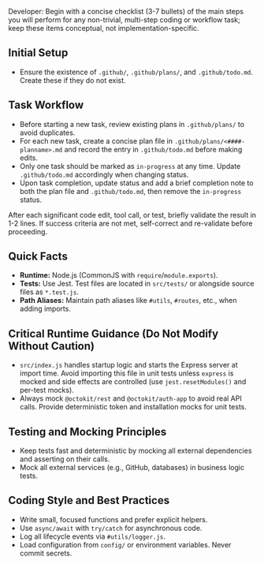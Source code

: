 <!--
Repository instructions for GitHub Copilot and AI code assistants.

Purpose: Provide Copilot with contextual hints about the project structure, conventions, and important safety or correctness considerations. This helps ensure generated suggestions align with repository intent and remain easy for maintainers to review and test.
-->

Developer:
Begin with a concise checklist (3-7 bullets) of the main steps you will perform for any non-trivial, multi-step coding or workflow task; keep these items conceptual, not implementation-specific.

## Initial Setup

- Ensure the existence of `.github/`, `.github/plans/`, and `.github/todo.md`. Create these if they do not exist.

## Task Workflow

- Before starting a new task, review existing plans in `.github/plans/` to avoid duplicates.
- For each new task, create a concise plan file in `.github/plans/<####-planname>.md` and record the entry in `.github/todo.md` before making edits.
- Only one task should be marked as `in-progress` at any time. Update `.github/todo.md` accordingly when changing status.
- Upon task completion, update status and add a brief completion note to both the plan file and `.github/todo.md`, then remove the `in-progress` status.

After each significant code edit, tool call, or test, briefly validate the result in 1-2 lines. If success criteria are not met, self-correct and re-validate before proceeding.

## Quick Facts

- **Runtime:** Node.js (CommonJS with `require`/`module.exports`).
- **Tests:** Use Jest. Test files are located in `src/tests/` or alongside source files as `*.test.js`.
- **Path Aliases:** Maintain path aliases like `#utils`, `#routes`, etc., when adding imports.

## Critical Runtime Guidance (Do Not Modify Without Caution)

- `src/index.js` handles startup logic and starts the Express server at import time. Avoid importing this file in unit tests unless `express` is mocked and side effects are controlled (use `jest.resetModules()` and per-test mocks).
- Always mock `@octokit/rest` and `@octokit/auth-app` to avoid real API calls. Provide deterministic token and installation mocks for unit tests.

## Testing and Mocking Principles

- Keep tests fast and deterministic by mocking all external dependencies and asserting on their calls.
- Mock all external services (e.g., GitHub, databases) in business logic tests.

## Coding Style and Best Practices

- Write small, focused functions and prefer explicit helpers.
- Use `async/await` with `try/catch` for asynchronous code.
- Log all lifecycle events via `#utils/logger.js`.
- Load configuration from `config/` or environment variables. Never commit secrets.
